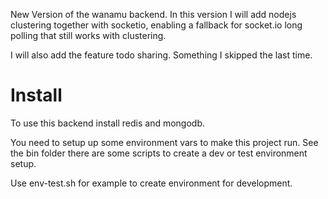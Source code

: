 New Version of the wanamu backend. In this version I will add nodejs clustering together with socketio,
enabling a fallback for socket.io long polling that still works with clustering.

I will also add the feature todo sharing. Something I skipped the last time.

# Install

To use this backend install redis and mongodb.

You need to setup up some environment vars to make this project run. See the bin folder there are some scripts to create a dev or test environment setup. 

Use env-test.sh for example to create environment for development.